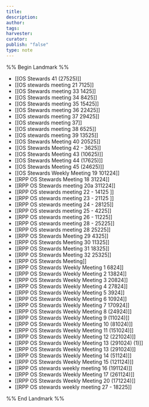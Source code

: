 ```yaml
---
title: 
description: 
author: 
tags: 
harvester: 
curator: 
publish: "false"
type: note
---
```

%% Begin Landmark %%
- [[OS Stewards 41 (27525)]]
- [[OS stewards meeting 21 7125]]
- [[OS Stewards meeting 33 1425]]
- [[OS Stewards meeting 34 8425]]
- [[OS Stewards meeting 35 15425]]
- [[OS Stewards meeting 36 22425]]
- [[OS stewards meeting 37 29425]]
- [[OS stewards meeting 37]]
- [[OS stewards meeting 38 6525]]
- [[OS stewards meeting 39 13525]]
- [[OS Stewards Meeting 40 20525]]
- [[OS Stewards Meeting 42 - 3625]]
- [[OS Stewards Meeting 43 (10625)]]
- [[OS Stewards Meeting 44 (17625)]]
- [[OS Stewards Meeting 45 (24625)]]
- [[OS Stewards Weekly Meeting 19 101224]]
- [[RPP OS Stewards Meeting 18 31224]]
- [[RPP OS Stewards meeting 20a 311224]]
- [[RPP OS stewards meeting 22 - 14125 ]]
- [[RPP OS stewards meeting 23 - 21125 ]]
- [[RPP OS stewards meeting 24 - 28125]]
- [[RPP OS stewards meeting 25 - 4225]]
- [[RPP OS stewards meeting 26 - 11225]]
- [[RPP OS stewards meeting 28 - 25225]]
- [[RPP OS stewards meeting 28 25225]]
- [[RPP OS Stewards Meeting 29 4325]]
- [[RPP OS Stewards Meeting 30 11325]]
- [[RPP OS Stewards Meeting 31 18325]]
- [[RPP OS Stewards Meeting 32 25325]]
- [[RPP OS Stewards Meeting]]
- [[RPP OS Stewards Weekly Meeting 1 6824]]
- [[RPP OS Stewards Weekly Meeting 2 13824]]
- [[RPP OS Stewards Weekly Meeting 3  20824]]
- [[RPP OS Stewards Weekly Meeting 4 27824]]
- [[RPP OS Stewards Weekly Meeting 5 3924]]
- [[RPP OS Stewards Weekly Meeting 6 10924]]
- [[RPP OS Stewards Weekly Meeting 7 170924]]
- [[RPP OS Stewards Weekly Meeting 8 (24924)]]
- [[RPP OS Stewards Weekly Meeting 9 (11024)]]
- [[RPP OS Stewards Weekly Meeting 10 (81024)]]
- [[RPP OS Stewards Weekly Meeting 11 (151024)]]
- [[RPP OS Stewards Weekly Meeting 12 (221024)]]
- [[RPP OS Stewards Weekly Meeting 13 (291024) (1)]]
- [[RPP OS Stewards Weekly Meeting 13 (291024)]]
- [[RPP OS Stewards Weekly Meeting 14 (51124)]]
- [[RPP OS Stewards Weekly Meeting 15 (121124)]]
- [[RPP OS stewards weekly meeting 16 (191124)]]
- [[RPP OS Stewards Weekly Meeting 17 (261124)]]
- [[RPP OS Stewards Weekly Meeting 20 (171224)]]
- [[RPP OS stewards weekly meeting 27 - 18225]]

%% End Landmark %%